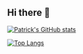 ## Hi there 👋

[![Patrick's GitHub stats](https://github-readme-stats.vercel.app/api?username=patrickfleith)](https://github.com/patrickfleith/github-readme-stats)

[![Top Langs](https://github-readme-stats.vercel.app/api/top-langs/?username=patrickfleith)](https://github.com/patrickfleith/github-readme-stats)

<!--
**patrickfleith/patrickfleith** is a ✨ _special_ ✨ repository because its `README.md` (this file) appears on your GitHub profile.

Here are some ideas to get you started:

- 🔭 I’m currently working on ...
- 🌱 I’m currently learning ...
- 👯 I’m looking to collaborate on ...
- 🤔 I’m looking for help with ...
- 💬 Ask me about ...
- 📫 How to reach me: ...
- 😄 Pronouns: ...
- ⚡ Fun fact: ...
-->
